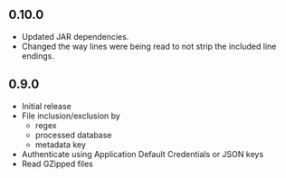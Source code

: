 ## 0.10.0

- Updated JAR dependencies.
- Changed the way lines were being read to not strip the included line endings.

## 0.9.0

- Initial release
- File inclusion/exclusion by 
  - regex
  - processed database
  - metadata key
- Authenticate using Application Default Credentials or JSON keys
- Read GZipped files
